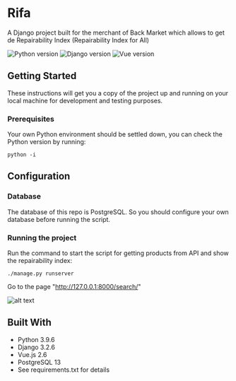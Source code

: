 # Rifa
 A Django project built for the merchant of Back Market which allows to get de Repairability Index (Repairability Index for All)

![Python version](https://img.shields.io/badge/python-3.9.6-green)
![Django version](https://img.shields.io/badge/django%20-3.2.6-blue)
![Vue version](https://img.shields.io/badge/vue.js-2.6-orange)

## Getting Started
These instructions will get you a copy of the project up and running on your local machine for development and testing purposes.

### Prerequisites
Your own Python environment should be settled down, you can check the Python version by running:

```python -i```

## Configuration

### Database
The database of this repo is PostgreSQL. So you should configure your own database before running the script.

### Running the project
Run the command to start the script for getting products from API and show the repairability index:

```./manage.py runserver```

Go to the page "http://127.0.0.1:8000/search/"

![alt text](https://github.com/papeclem/Rifa-public/blob/c19a6a1607b85b22a793d0cdd04a1b9cd09d4c5e/src/rifa/static/assets/pres-rifa.gif "This is RIFA!")

## Built With
* Python 3.9.6
* Django 3.2.6
* Vue.js 2.6
* PostgreSQL 13
* See requirements.txt for details
